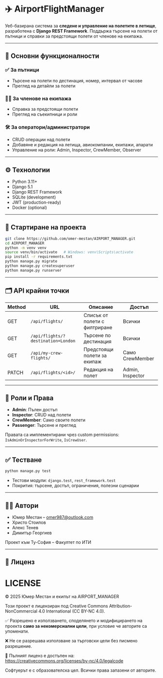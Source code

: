# ✈️ AirportFlightManager

Уеб-базирана система за **следене и управление на полетите в летище**, разработена с **Django REST Framework**. Поддържа търсене на полети от пътници и справки за предстоящи полети от членове на екипажа.

---

## 📌 Основни функционалности

### ✅ За пътници
- Търсене на полети по дестинация, номер, интервал от часове
- Преглед на детайли за полети

### 🤝‍✈️ За членове на екипажа
- Справка за предстоящи полети
- Преглед на съекипници и роли

### 🛠️ За оператори/администратори
- CRUD операции над полети
- Добавяне и редакция на летища, авиокомпании, екипажи, апарати
- Управление на роли: Admin, Inspector, CrewMember, Observer

---

## ⚙️ Технологии

- Python 3.11+
- Django 5.1
- Django REST Framework
- SQLite (development)
- JWT (production-ready)
- Docker (optional)

---

## 🚀 Стартиране на проекта

```bash
git clone https://github.com/omer-mestan/AIRPORT_MANAGER.git
cd AIRPORT_MANAGER
python -m venv venv
source venv/bin/activate   # Windows: venv\Scripts\activate
pip install -r requirements.txt
python manage.py migrate
python manage.py createsuperuser
python manage.py runserver
```

---

## 🗂️ API крайни точки

| Method | URL                          | Описание                                 | Достъп |
|--------|------------------------------|------------------------------------------|--------|
| GET    | `/api/flights/`             | Списък от полети с филтриране            | Всички |
| GET    | `/api/flights/?destination=London` | Търсене по дестинация            | Всички |
| GET    | `/api/my-crew-flights/`     | Предстоящи полети за екипаж              | Само CrewMember |
| PATCH  | `/api/flights/<id>/`        | Редакция на полет                        | Admin, Inspector |

---

## 👥 Роли и Права

- **Admin**: Пълен достъп
- **Inspector**: CRUD над полети
- **CrewMember**: Само своите полети
- **Passenger**: Търсене и преглед

Правата са имплементирани чрез custom permissions: `IsAdminOrInspectorForWrite`, `IsCrewUser`.

---

## ✅ Тестване

```bash
python manage.py test
```

- Тестови модули: `django.test`, `rest_framework.test`
- Покрития: търсене, достъп, ограничения, полезни сценарии

---

## 👨‍💼 Автори

- Юмер Местан – [omer987@outlook.com](mailto:omer987@outlook.com)
- Христо Стоилов
- Алекс Тенев
- Димитър Георгиев

Проект към Ту-София – Факултет по ИТИ

---

## 📄 Лиценз

# LICENSE

© 2025 Юмер Местан и екипът на AIRPORT_MANAGER

Този проект е лицензиран под Creative Commons Attribution-NonCommercial 4.0 International (CC BY-NC 4.0).

✅ Разрешено е използването, споделянето и модифицирането на проекта **само за некомерсиални цели**, при условие че авторите са упоменати.

❌ Не се разрешава използване за търговски цели без писмено разрешение.

📄 Пълният лиценз е достъпен на:  
https://creativecommons.org/licenses/by-nc/4.0/legalcode

Софтуерът е с образователска цел. Всички права запазени от авторите.

